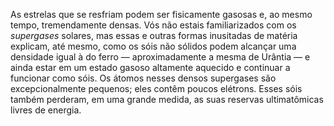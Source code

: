 ﻿As estrelas que se resfriam podem ser fisicamente gasosas e, ao mesmo tempo, tremendamente densas. Vós não estais familiarizados com os <em>supergases</em> solares, mas essas e outras formas inusitadas de matéria explicam, até mesmo, como os sóis não sólidos podem alcançar uma densidade igual à do ferro — aproximadamente a mesma de Urântia — e ainda estar em um estado gasoso altamente aquecido e continuar a funcionar como sóis. Os átomos nesses densos supergases são excepcionalmente pequenos; eles contêm poucos elétrons. Esses sóis também perderam, em uma grande medida, as suas reservas ultimatômicas livres de energia.